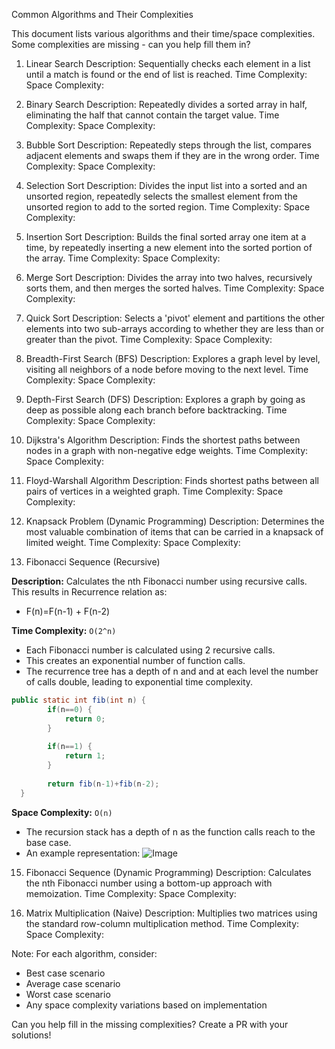 Common Algorithms and Their Complexities

This document lists various algorithms and their time/space complexities. Some complexities are missing - can you help fill them in?

1. Linear Search
Description: Sequentially checks each element in a list until a match is found or the end of list is reached.
Time Complexity: 
Space Complexity:

2. Binary Search
Description: Repeatedly divides a sorted array in half, eliminating the half that cannot contain the target value.
Time Complexity: 
Space Complexity:

3. Bubble Sort
Description: Repeatedly steps through the list, compares adjacent elements and swaps them if they are in the wrong order.
Time Complexity: 
Space Complexity:


4. Selection Sort
Description: Divides the input list into a sorted and an unsorted region, repeatedly selects the smallest element from the unsorted region to add to the sorted region.
Time Complexity: 
Space Complexity:


5. Insertion Sort
Description: Builds the final sorted array one item at a time, by repeatedly inserting a new element into the sorted portion of the array.
Time Complexity: 
Space Complexity:


6. Merge Sort
Description: Divides the array into two halves, recursively sorts them, and then merges the sorted halves.
Time Complexity: 
Space Complexity:


7. Quick Sort
Description: Selects a 'pivot' element and partitions the other elements into two sub-arrays according to whether they are less than or greater than the pivot.
Time Complexity: 
Space Complexity:


8. Breadth-First Search (BFS)
Description: Explores a graph level by level, visiting all neighbors of a node before moving to the next level.
Time Complexity: 
Space Complexity:


9. Depth-First Search (DFS)
Description: Explores a graph by going as deep as possible along each branch before backtracking.
Time Complexity: 
Space Complexity:


10. Dijkstra's Algorithm
Description: Finds the shortest paths between nodes in a graph with non-negative edge weights.
Time Complexity: 
Space Complexity:


11. Floyd-Warshall Algorithm
Description: Finds shortest paths between all pairs of vertices in a weighted graph.
Time Complexity: 
Space Complexity:


12. Knapsack Problem (Dynamic Programming)
Description: Determines the most valuable combination of items that can be carried in a knapsack of limited weight.
Time Complexity: 
Space Complexity:


13. Fibonacci Sequence (Recursive)
    
**Description:** Calculates the nth Fibonacci number using recursive calls. This results in Recurrence relation as:
- F(n)=F(n-1) + F(n-2)

**Time Complexity:** `O(2^n)`
- Each Fibonacci number is calculated using 2 recursive calls.
- This creates an exponential number of function calls.
- The recurrence tree has a depth of n and and at each level the number of calls double, leading to exponential time complexity.
  
```java
public static int fib(int n) {
		if(n==0) {
			return 0;
		}
		
		if(n==1) {
			return 1;
		}
		
		return fib(n-1)+fib(n-2);
  }
```

**Space Complexity:** `O(n)`
- The recursion stack has a depth of n as the function calls reach to the base case.
- An example representation:
  ![Image](https://github.com/user-attachments/assets/107309a2-4d7e-4f92-8788-5936cccd1dda)

15. Fibonacci Sequence (Dynamic Programming)
Description: Calculates the nth Fibonacci number using a bottom-up approach with memoization.
Time Complexity: 
Space Complexity:


16. Matrix Multiplication (Naive)
Description: Multiplies two matrices using the standard row-column multiplication method.
Time Complexity: 
Space Complexity:


Note: For each algorithm, consider:
- Best case scenario
- Average case scenario
- Worst case scenario
- Any space complexity variations based on implementation

Can you help fill in the missing complexities? Create a PR with your solutions!
